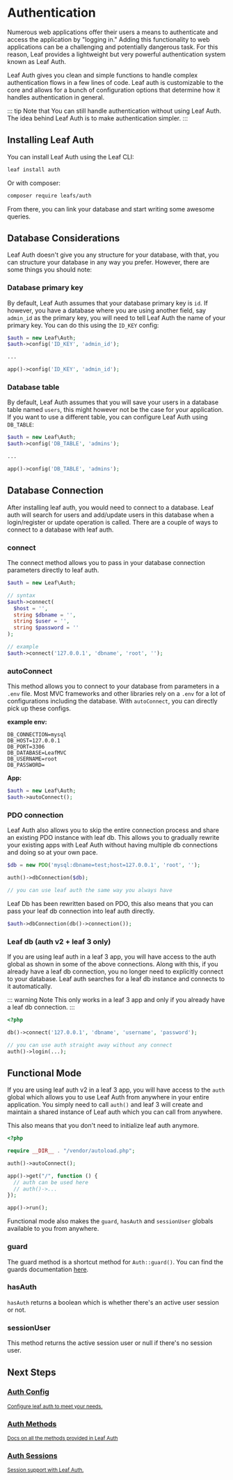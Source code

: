 # Authentication
<!-- markdownlint-disable no-inline-html -->

Numerous web applications offer their users a means to authenticate and access the application by "logging in." Adding this functionality to web applications can be a challenging and potentially dangerous task. For this reason, Leaf provides a lightweight but very powerful authentication system known as Leaf Auth.

Leaf Auth gives you clean and simple functions to handle complex authentication flows in a few lines of code. Leaf auth is customizable to the core and allows for a bunch of configuration options that determine how it handles authentication in general.

::: tip Note that
You can still handle authentication without using Leaf Auth. The idea behind Leaf Auth is to make authentication simpler.
:::

## Installing Leaf Auth

You can install Leaf Auth using the Leaf CLI:

```bash
leaf install auth
```

Or with composer:

```bash
composer require leafs/auth
```

From there, you can link your database and start writing some awesome queries.

## Database Considerations

Leaf Auth doesn't give you any structure for your database, with that, you can structure your database in any way you prefer. However, there are some things you should note:

### Database primary key

By default, Leaf Auth assumes that your database primary key is `id`. If however, you have a database where you are using another field, say `admin_id` as the primary key, you will need to tell Leaf Auth the name of your primary key. You can do this using the `ID_KEY` config:

<div class="class-mode">

```php
$auth = new Leaf\Auth;
$auth->config('ID_KEY', 'admin_id');

...
```

</div>

<div class="functional-mode">

```php
app()->config('ID_KEY', 'admin_id');
```

</div>

### Database table

By default, Leaf Auth assumes that you will save your users in a database table named `users`, this might however not be the case for your application. If you want to use a different table, you can configure Leaf Auth using `DB_TABLE`:

<div class="class-mode">

```php
$auth = new Leaf\Auth;
$auth->config('DB_TABLE', 'admins');

...
```

</div>

<div class="functional-mode">

```php
app()->config('DB_TABLE', 'admins');
```

</div>

## Database Connection

After installing leaf auth, you would need to connect to a database. Leaf auth will search for users and add/update users in this database when a login/register or update operation is called. There are a couple of ways to connect to a database with leaf auth.

### connect

The connect method allows you to pass in your database connection parameters directly to leaf auth.

```php
$auth = new Leaf\Auth;

// syntax
$auth->connect(
  $host = '',
  string $dbname = '',
  string $user = '',
  string $password = ''
);

// example
$auth->connect('127.0.0.1', 'dbname', 'root', '');
```

### autoConnect

This method allows you to connect to your database from parameters in a `.env` file. Most MVC frameworks and other libraries rely on a `.env` for a lot of configurations including the database. With `autoConnect`, you can directly pick up these configs.

**example env:**

```env
DB_CONNECTION=mysql
DB_HOST=127.0.0.1
DB_PORT=3306
DB_DATABASE=LeafMVC
DB_USERNAME=root
DB_PASSWORD=
```

**App:**

```php
$auth = new Leaf\Auth;
$auth->autoConnect();
```

### PDO connection

Leaf Auth also allows you to skip the entire connection process and share an existing PDO instance with leaf db. This allows you to gradually rewrite your existing apps with Leaf Auth without having multiple db connections and doing so at your own pace.

```php
$db = new PDO('mysql:dbname=test;host=127.0.0.1', 'root', '');

auth()->dbConnection($db);

// you can use leaf auth the same way you always have
```

Leaf Db has been rewritten based on PDO, this also means that you can pass your leaf db connection into leaf auth directly.

```php
$auth->dbConnection(db()->connection());
```

### Leaf db (auth v2 + leaf 3 only)

If you are using leaf auth in a leaf 3 app, you will have access to the auth global as shown in some of the above connections. Along with this, if you already have a leaf db connection, you no longer need to explicitly connect to your database. Leaf auth searches for a leaf db instance and connects to it automatically.

::: warning Note
This only works in a leaf 3 app and only if you already have a leaf db connection.
:::

```php
<?php

db()->connect('127.0.0.1', 'dbname', 'username', 'password');

// you can use auth straight away without any connect
auth()->login(...);
```

## Functional Mode

If you are using leaf auth v2 in a leaf 3 app, you will have access to the `auth` global which allows you to use Leaf Auth from anywhere in your entire application. You simply need to call `auth()` and leaf 3 will create and maintain a shared instance of Leaf auth which you can call from anywhere.

This also means that you don't need to initialize leaf auth anymore.

```php
<?php

require __DIR__ . "/vendor/autoload.php";

auth()->autoConnect();

app()->get("/", function () {
  // auth can be used here
  // auth()->...
});

app()->run();
```

Functional mode also makes the `guard`, `hasAuth` and `sessionUser` globals available to you from anywhere.

### guard

The guard method is a shortcut method for `Auth::guard()`. You can find the guards documentation [here](/modules/auth/v/2.1/session.html#guard).

### hasAuth

`hasAuth` returns a boolean which is whether there's an active user session or not.

### sessionUser

This method returns the active session user or null if there's no session user.

## Next Steps

<div class="vt-box-container next-steps">
  <a class="vt-box w-lg-up:33" href="/modules/auth/v/2.1/config">
    <h3 class="next-steps-link mb:_1">Auth Config</h3>
    <small class="next-steps-caption">Configure leaf auth to meet your needs.</small>
  </a>
  <a class="vt-box w-lg-up:33" href="/modules/auth/v/2.1/methods">
    <h3 class="next-steps-link">Auth Methods</h3>
    <small class="next-steps-caption">Docs on all the methods provided in Leaf Auth</small>
  </a>
  <a class="vt-box w-lg-up:33" href="/modules/auth/v/2.1/session">
    <h3 class="next-steps-link">Auth Sessions</h3>
    <small class="next-steps-caption">Session support with Leaf Auth.</small>
  </a>
</div>
